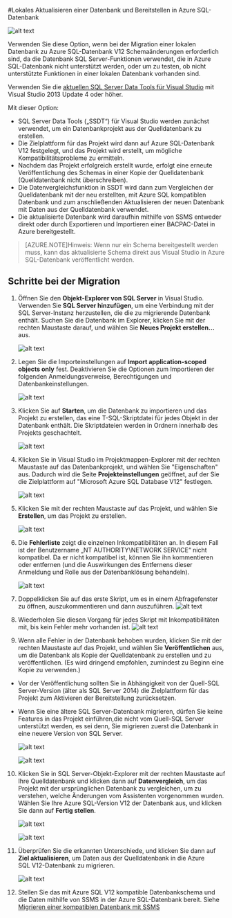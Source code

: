 <properties 
   pageTitle="Migration mithilfe von Visual Studio und SSDT"
	description="Microsoft Azure SQL-Datenbank, Datenbankmigration, Datenbank importieren, Datenbank exportieren, Migrations-Assistent"
	services="sql-database"
	documentationCenter=""
	authors="carlrabeler"
	manager="jeffreyg"
	editor=""/>

<tags
   ms.service="sql-database"
	ms.devlang="NA"
	ms.topic="article"
	ms.tgt_pltfrm="NA"
	ms.workload="data-management"
	ms.date="08/24/2015"
	ms.author="carlrab"/>

#Lokales Aktualisieren einer Datenbank und Bereitstellen in Azure SQL-Datenbank

![alt text](./media/sql-database-migrate-visualstudio-ssdt/01VSSSDTDiagram.png)

Verwenden Sie diese Option, wenn bei der Migration einer lokalen Datenbank zu Azure SQL-Datenbank V12 Schemaänderungen erforderlich sind, da die Datenbank SQL Server-Funktionen verwendet, die in Azure SQL-Datenbank nicht unterstützt werden, oder um zu testen, ob nicht unterstützte Funktionen in einer lokalen Datenbank vorhanden sind.

Verwenden Sie die [aktuellen SQL Server Data Tools für Visual Studio](https://msdn.microsoft.com/library/mt204009.aspx) mit Visual Studio 2013 Update 4 oder höher.

Mit dieser Option:

 - SQL Server Data Tools („SSDT“) für Visual Studio werden zunächst verwendet, um ein Datenbankprojekt aus der Quelldatenbank zu erstellen. 
 - Die Zielplattform für das Projekt wird dann auf Azure SQL-Datenbank V12 festgelegt, und das Projekt wird erstellt, um mögliche Kompatibilitätsprobleme zu ermitteln. 
 - Nachdem das Projekt erfolgreich erstellt wurde, erfolgt eine erneute Veröffentlichung des Schemas in einer Kopie der Quelldatenbank (Quelldatenbank nicht überschreiben).
 - Die Datenvergleichsfunktion in SSDT wird dann zum Vergleichen der Quelldatenbank mit der neu erstellten, mit Azure SQL kompatiblen Datenbank und zum anschließenden Aktualisieren der neuen Datenbank mit Daten aus der Quelldatenbank verwendet. 
 - Die aktualisierte Datenbank wird daraufhin mithilfe von SSMS entweder direkt oder durch Exportieren und Importieren einer BACPAC-Datei in Azure bereitgestellt.
 
>[AZURE.NOTE]Hinweis: Wenn nur ein Schema bereitgestellt werden muss, kann das aktualisierte Schema direkt aus Visual Studio in Azure SQL-Datenbank veröffentlicht werden.

## Schritte bei der Migration

1.	Öffnen Sie den **Objekt-Explorer von SQL Server** in Visual Studio. Verwenden Sie **SQL Server hinzufügen**, um eine Verbindung mit der SQL Server-Instanz herzustellen, die die zu migrierende Datenbank enthält. Suchen Sie die Datenbank im Explorer, klicken Sie mit der rechten Maustaste darauf, und wählen Sie **Neues Projekt erstellen...** aus. 

	![alt text](./media/sql-database-migrate-visualstudio-ssdt/02MigrateSSDT.png)

2.	Legen Sie die Importeinstellungen auf **Import application-scoped objects only** fest. Deaktivieren Sie die Optionen zum Importieren der folgenden Anmeldungsverweise, Berechtigungen und Datenbankeinstellungen.

	![alt text](./media/sql-database-migrate-visualstudio-ssdt/03MigrateSSDT.png)

3.	Klicken Sie auf **Starten**, um die Datenbank zu importieren und das Projekt zu erstellen, das eine T-SQL-Skriptdatei für jedes Objekt in der Datenbank enthält. Die Skriptdateien werden in Ordnern innerhalb des Projekts geschachtelt.

	![alt text](./media/sql-database-migrate-visualstudio-ssdt/04MigrateSSDT.png)

4.	Klicken Sie in Visual Studio im Projektmappen-Explorer mit der rechten Maustaste auf das Datenbankprojekt, und wählen Sie "Eigenschaften" aus. Dadurch wird die Seite **Projekteinstellungen** geöffnet, auf der Sie die Zielplattform auf "Microsoft Azure SQL Database V12" festlegen.

	![alt text](./media/sql-database-migrate-visualstudio-ssdt/05MigrateSSDT.png)

5.	Klicken Sie mit der rechten Maustaste auf das Projekt, und wählen Sie **Erstellen**, um das Projekt zu erstellen.

	![alt text](./media/sql-database-migrate-visualstudio-ssdt/06MigrateSSDT.png)

6.	Die **Fehlerliste** zeigt die einzelnen Inkompatibilitäten an. In diesem Fall ist der Benutzername „NT AUTHORITY\\NETWORK SERVICE“ nicht kompatibel. Da er nicht kompatibel ist, können Sie ihn kommentieren oder entfernen (und die Auswirkungen des Entfernens dieser Anmeldung und Rolle aus der Datenbanklösung behandeln).

	![alt text](./media/sql-database-migrate-visualstudio-ssdt/07MigrateSSDT.png)
7.	Doppelklicken Sie auf das erste Skript, um es in einem Abfragefenster zu öffnen, auszukommentieren und dann auszuführen. ![alt text](./media/sql-database-migrate-visualstudio-ssdt/08MigrateSSDT.png)

8.	Wiederholen Sie diesen Vorgang für jedes Skript mit Inkompatibilitäten mit, bis kein Fehler mehr vorhanden ist. ![alt text](./media/sql-database-migrate-visualstudio-ssdt/09MigrateSSDT.png)
9.	Wenn alle Fehler in der Datenbank behoben wurden, klicken Sie mit der rechten Maustaste auf das Projekt, und wählen Sie **Veröffentlichen** aus, um die Datenbank als Kopie der Quelldatenbank zu erstellen und zu veröffentlichen. (Es wird dringend empfohlen, zumindest zu Beginn eine Kopie zu verwenden.) 
 - Vor der Veröffentlichung sollten Sie in Abhängigkeit von der Quell-SQL Server-Version (älter als SQL Server 2014) die Zielplattform für das Projekt zum Aktivieren der Bereitstellung zurücksetzen. 
 - Wenn Sie eine ältere SQL Server-Datenbank migrieren, dürfen Sie keine Features in das Projekt einführen,die nicht vom Quell-SQL Server unterstützt werden, es sei denn, Sie migrieren zuerst die Datenbank in eine neuere Version von SQL Server. 

	![alt text](./media/sql-database-migrate-visualstudio-ssdt/10MigrateSSDT.png)

	![alt text](./media/sql-database-migrate-visualstudio-ssdt/11MigrateSSDT.png)

10.	Klicken Sie in SQL Server-Objekt-Explorer mit der rechten Maustaste auf Ihre Quelldatenbank und klicken dann auf **Datenvergleich**, um das Projekt mit der ursprünglichen Datenbank zu vergleichen, um zu verstehen, welche Änderungen vom Assistenten vorgenommen wurden. Wählen Sie Ihre Azure SQL-Version V12 der Datenbank aus, und klicken Sie dann auf **Fertig stellen**.

	![alt text](./media/sql-database-migrate-visualstudio-ssdt/12MigrateSSDT.png)

	![alt text](./media/sql-database-migrate-visualstudio-ssdt/13MigrateSSDT.png)

12.	Überprüfen Sie die erkannten Unterschiede, und klicken Sie dann auf **Ziel aktualisieren**, um Daten aus der Quelldatenbank in die Azure SQL V12-Datenbank zu migrieren.

	![alt text](./media/sql-database-migrate-visualstudio-ssdt/14MigrateSSDT.png)

14.	Stellen Sie das mit Azure SQL V12 kompatible Datenbankschema und die Daten mithilfe von SSMS in der Azure SQL-Datenbank bereit. Siehe [Migrieren einer kompatiblen Datenbank mit SSMS](sql-database-migrate-ssms.md)

<!---HONumber=August15_HO9-->